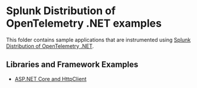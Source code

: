 # Splunk Distribution of OpenTelemetry .NET examples

This folder contains sample applications that are instrumented using
[Splunk Distribution of OpenTelemetry .NET](https://github.com/signalfx/splunk-otel-dotnet).

## Libraries and Framework Examples

- [ASP.NET Core and HttpClient](./aspnetcore-and-mongodb/README.md)
